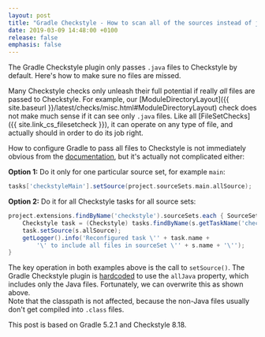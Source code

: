 ```yaml
---
layout: post
title: "Gradle Checkstyle - How to scan all of the sources instead of just Java files"
date: 2019-03-09 14:48:00 +0100
release: false
emphasis: false
---
```


The Gradle Checkstyle plugin only passes `.java` files to Checkstyle by default. Here's how to make sure no files
are missed.<!--break-->

Many Checkstyle checks only unleash their full potential if really *all* files are passed to Checkstyle. For example,
our [ModuleDirectoryLayout]({{ site.baseurl }}/latest/checks/misc.html#ModuleDirectoryLayout) check does not make
much sense if it can see only `.java` files. Like all [FileSetChecks]({{ site.link_cs_filesetcheck }}), it can operate
on any type of file, and actually should in order to do its job right.

How to configure Gradle to pass all files to Checkstyle is not immediately obvious from the
[documentation](https://docs.gradle.org/5.2.1/userguide/checkstyle_plugin.html), but it's actually not complicated
either:

**Option 1:** Do it only for one particular source set, for example `main`:

```groovy
tasks['checkstyleMain'].setSource(project.sourceSets.main.allSource);
```

**Option 2:** Do it for all Checkstyle tasks for all source sets:

```groovy
project.extensions.findByName('checkstyle').sourceSets.each { SourceSet s ->
    Checkstyle task = (Checkstyle) tasks.findByName(s.getTaskName('checkstyle', null));
    task.setSource(s.allSource);
    getLogger().info('Reconfigured task \'' + task.name +
        '\' to include all files in sourceSet \'' + s.name + '\'');
}
```

The key operation in both examples above is the call to `setSource()`. The Gradle Checkstyle plugin is
[hardcoded](https://github.com/gradle/gradle/blob/v5.2.1/subprojects/code-quality/src/main/groovy/org/gradle/api/plugins/quality/CheckstylePlugin.java#L165)
to use the `allJava` property, which includes only the Java files. Fortunately, we can overwrite this as shown above.  
Note that the classpath is not affected, because the non-Java files usually don't get compiled into `.class` files.

This post is based on Gradle 5.2.1 and Checkstyle 8.18.
